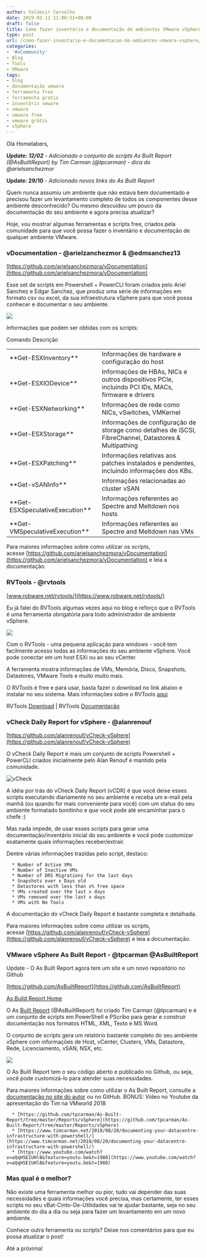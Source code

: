 ```yaml
---
author: Valdecir Carvalho
date: 2019-02-12 11:00:51+00:00
draft: false
title: Como fazer inventário e documentação de ambientes VMware vSphere
type: post
url: /como-fazer-inventario-e-documentacao-de-ambientes-vmware-vsphere/
categories:
- '#vCommunity'
- Blog
- Tools
- VMware
tags:
- blog
- documentação vmware
- ferramenta free
- ferramenta gratis
- inventário vmware
- vmware
- vmware free
- vmware grátis
- vSphere
---
```


Olá Homelabers,

_**Update: 12/02** - Adicionado o conjunto de scripts As Built Report (@AsBuiltReport) by Tim Carman (@tpcarman) - dica do @arielsanchezmor_

**Update: 29/10** - _Adicionado novos links do As Built Report_

Quem nunca assumiu um ambiente que não estava bem documentado e precisou fazer um levantamento completo de todos os componentes desse ambiente desconhecido? Ou mesmo descuidou um pouco da documentação do seu ambiente e agora precisa atualizar?

Hoje, vou mostrar algumas ferramentas e scripts free, criados pela comunidade para que você possa fazer o inventário e documentação de qualquer ambiente VMware.



### vDocumentation - @arielzanchezmor & @edmsanchez13



[https://github.com/arielsanchezmora/vDocumentation](https://github.com/arielsanchezmora/vDocumentation)

Esse set de scripts em Powershell + PowerCLI foram criados pelo Ariel Sanchez e Edgar Sanchez, que produz uma série de informações em formato csv ou excel, da sua infraestrutura vSphere para que você possa conhecer e documentar o seu ambiente.

![](/imagens/2019/02/vDocumentation-644x200.jpg)


Informações que podem ser obtidas com os scripts:

<table >

<tr >
Comando
Descrição
</tr>

<tbody >
<tr >

<td >**Get-ESXInventory**
</td>

<td >Informações de hardware e configuração do host
</td>
</tr>
<tr >

<td >**Get-ESXIODevice**
</td>

<td >Informações de HBAs, NICs e outros dispositivos PCIe, incluindo PCI IDs, MACs, firmware e drivers
</td>
</tr>
<tr >

<td >**Get-ESXNetworking**
</td>

<td >Informações de rede como NICs, vSwitches, VMKernel
</td>
</tr>
<tr >

<td >**Get-ESXStorage**
</td>

<td >Informações de configuração de storage como detalhes de iSCSI, FibreChannel, Datastores & Multipathing
</td>
</tr>
<tr >

<td >**Get-ESXPatching**
</td>

<td >Informações relativas aos patches instalados e pendentes, incluindo informações dos KBs.
</td>
</tr>
<tr >

<td >**Get-vSANInfo**
</td>

<td >Informações relacionadas ao cluster vSAN
</td>
</tr>
<tr >

<td >**Get-ESXSpeculativeExecution**
</td>

<td >Informações referentes ao Spectre and Meltdown nos hosts
</td>
</tr>
<tr >

<td >**Get-VMSpeculativeExecution**
</td>

<td >Informações referentes ao Spectre and Meltdown nas VMs
</td>
</tr>
</tbody>
</table>

Para maiores informações sobre como utilizar os scripts, acesse [https://github.com/arielsanchezmora/vDocumentation](https://github.com/arielsanchezmora/vDocumentation) e leia a documentação.



### RVTools - @rvtools



[www.robware.net/rvtools/](https://www.robware.net/rvtools/)

Eu já falei do RVTools algumas vezes aqui no blog e reforço que o RVTools é uma ferramenta obrigatória para todo administrador de ambiente vSphere.

![](/imagens/2017/03/rvtools_info-1024x366.jpg)


Com o RVTools - uma pequena aplicação para windows - você tem facilmente acesso todas as informações do seu ambiente vSphere. Você pode conectar em um host ESXi ou ao seu vCenter.

A ferramenta mostra informações de VMs, Memória, Disco, Snapshots, Datastores, VMware Tools e muito muito mais.

O RVTools é free e para usar, basta fazer o download no link abaixo e instalar no seu sistema. Mais informações sobre o RVTools [aqui](https://www.robware.net/rvtools/)

RVTools [Download](https://www.robware.net/rvtools/download/) | RVTools [Documentação](http://robware.net/download/RVTools.pdf)



### vCheck Daily Report for vSphere - @alanrenouf



[https://github.com/alanrenouf/vCheck-vSphere](https://github.com/alanrenouf/vCheck-vSphere)

O vCheck Daily Report é mais um conjunto de scripts Powershell + PowerCLI criados inicialmente pelo Alan Renouf e mantido pela comunidade.

![vCheck](/imagens/2019/02/vCheck-644x360.jpeg)


A idéia por trás do vCheck Daily Report (vCDR) é que você deixe esses scripts executando diariamente no seu ambiente e receba um e-mail pela manhã (ou quando for mais conveniente para você) com um status do seu ambiente formatado bonitinho e que você pode até encaminhar para o chefe :)

Mas nada impede, de usar esses scripts para gerar uma documentação/inventário inicial do seu ambiente e você pode customizar exatamente quais informações receber/extrair.

Dentre várias informações trazidas pelo script, destaco:




      * Number of Active VMs
      * Number of Inactive VMs
      * Number of DRS Migrations for the last days
      * Snapshots over x Days old
      * Datastores with less than x% free space
      * VMs created over the last x days
      * VMs removed over the last x days
      * VMs with No Tools


A documentação do vCheck Daily Report é bastante completa e detalhada.

Para maiores informações sobre como utilizar os scripts, acesse [https://github.com/alanrenouf/vCheck-vSphere](https://github.com/alanrenouf/vCheck-vSphere) e leia a documentação.



### VMware vSphere As Built Report - @tpcarman @AsBuiltReport



Update - O As Built Report agora tem um site e um novo repositório no Github

[https://github.com/AsBuiltReport](https://github.com/AsBuiltReport)

[As Build Report Home](https://www.asbuiltreport.com/)

O As [Built Report](https://www.timcarman.net/as-built-report/) (@AsBuiltReport) foi criado Tim Carman (@tpcarman) e é um conjunto de scripts em PowerShell e PScribo para gerar e construir documentação nos formatos HTML, XML, Texto e MS Word.

O conjunto de scripts gera um relatório bastante completo do seu ambiente vSphere com informações de Host, vCenter, Clusters, VMs, Datastore, Rede, Licenciamento, vSAN, NSX, etc.

![](/imagens/2019/02/vSphere-As-Built-SampleReport-644x596.png)


O As Built Report tem o seu código aberto e publicado no Github, ou seja, você pode customizá-lo para atender suas necessidades.

Para maiores informações sobre como utilizar o As Built Report, consulte a [documentação no site do autor](https://www.timcarman.net/as-built-report/) ou no GitHub. BONUS: Vídeo no Youtube da apresentação do Tim na VMworld 2018




      * [https://github.com/tpcarman/As-Built-Report/tree/master/Reports/vSphere](https://github.com/tpcarman/As-Built-Report/tree/master/Reports/vSphere)
      * [https://www.timcarman.net/2018/08/20/documenting-your-datacentre-infrastructure-with-powershell/](https://www.timcarman.net/2018/08/20/documenting-your-datacentre-infrastructure-with-powershell/)
      * [https://www.youtube.com/watch?v=aQqHSEIUHl8&feature=youtu.be&t=1988](https://www.youtube.com/watch?v=aQqHSEIUHl8&feature=youtu.be&t=1988)




### Mas qual é o melhor?



Não existe uma ferramenta melhor ou pior, tudo vai depender das suas necessidades e quais informações você precisa, mas certamente, ter esses scripts no seu vBat-Cinto-De-Utilidades vai te ajudar bastante, seja no seu ambiente do dia a dia ou seja para fazer um levantamento em um novo ambiente.

Conhece outra ferramenta ou scripts? Deixe nos comentários para que eu possa atualizar o post!

Até a próxima!



